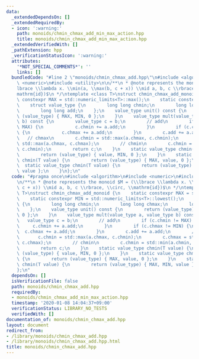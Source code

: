 ```yaml
---
data:
  _extendedDependsOn: []
  _extendedRequiredBy:
  - icon: ':warning:'
    path: monoids/chmin_chmax_add_min_max_action.hpp
    title: monoids/chmin_chmax_add_min_max_action.hpp
  _extendedVerifiedWith: []
  _pathExtension: hpp
  _verificationStatusIcon: ':warning:'
  attributes:
    '*NOT_SPECIAL_COMMENTS*': ''
    links: []
  bundledCode: "#line 2 \"monoids/chmin_chmax_add.hpp\"\n#include <algorithm>\n#include\
    \ <numeric>\n#include <utility>\n\n/**\n * @note represents the monoid $M = (\\\
    lbrace \\lambda x. \\min(a, \\max(b, c + x)) \\mid a, b, c \\rbrace, \\circ, \\\
    mathrm{id})$\n */\ntemplate <class T>\nstruct chmin_chmax_add_monoid {\n    static\
    \ constexpr MAX = std::numeric_limits<T>::max();\n    static constexpr MIN = std::numeric_limits<T>::lowest();\n\
    \    struct value_type {\n        long long chmin;\n        long long chmax;\n\
    \        long long add;\n    };\n    value_type unit() const {\n        return\
    \ (value_type) { MAX, MIN, 0 };\n    }\n    value_type mult(value_type a, value_type\
    \ b) const {\n        value_type c = b;\n        // add\n        if (c.chmin !=\
    \ MAX) {\n            c.chmin += a.add;\n        }\n        if (c.chmax != MIN)\
    \ {\n            c.chmax += a.add;\n        }\n        c.add += a.add;\n     \
    \   // chmax\n        c.chmin = std::max(a.chmax, c.chmin);\n        c.chmax =\
    \ std::max(a.chmax, c.chmax);\n        // chmin\n        c.chmin = std::min(a.chmin,\
    \ c.chmin);\n        return c;\n    }\n    static value_type chmin(T value) {\n\
    \        return (value_type) { value, MIN, 0 };\n    }\n    static value_type\
    \ chmin(T value) {\n        return (value_type) { MAX, value, 0 };\n    }\n  \
    \  static value_type chmin(T value) {\n        return (value_type) { MAX, MIN,\
    \ value };\n    }\n};\n"
  code: "#pragma once\n#include <algorithm>\n#include <numeric>\n#include <utility>\n\
    \n/**\n * @note represents the monoid $M = (\\lbrace \\lambda x. \\min(a, \\max(b,\
    \ c + x)) \\mid a, b, c \\rbrace, \\circ, \\mathrm{id})$\n */\ntemplate <class\
    \ T>\nstruct chmin_chmax_add_monoid {\n    static constexpr MAX = std::numeric_limits<T>::max();\n\
    \    static constexpr MIN = std::numeric_limits<T>::lowest();\n    struct value_type\
    \ {\n        long long chmin;\n        long long chmax;\n        long long add;\n\
    \    };\n    value_type unit() const {\n        return (value_type) { MAX, MIN,\
    \ 0 };\n    }\n    value_type mult(value_type a, value_type b) const {\n     \
    \   value_type c = b;\n        // add\n        if (c.chmin != MAX) {\n       \
    \     c.chmin += a.add;\n        }\n        if (c.chmax != MIN) {\n          \
    \  c.chmax += a.add;\n        }\n        c.add += a.add;\n        // chmax\n \
    \       c.chmin = std::max(a.chmax, c.chmin);\n        c.chmax = std::max(a.chmax,\
    \ c.chmax);\n        // chmin\n        c.chmin = std::min(a.chmin, c.chmin);\n\
    \        return c;\n    }\n    static value_type chmin(T value) {\n        return\
    \ (value_type) { value, MIN, 0 };\n    }\n    static value_type chmin(T value)\
    \ {\n        return (value_type) { MAX, value, 0 };\n    }\n    static value_type\
    \ chmin(T value) {\n        return (value_type) { MAX, MIN, value };\n    }\n\
    };\n"
  dependsOn: []
  isVerificationFile: false
  path: monoids/chmin_chmax_add.hpp
  requiredBy:
  - monoids/chmin_chmax_add_min_max_action.hpp
  timestamp: '2020-01-08 14:04:37+09:00'
  verificationStatus: LIBRARY_NO_TESTS
  verifiedWith: []
documentation_of: monoids/chmin_chmax_add.hpp
layout: document
redirect_from:
- /library/monoids/chmin_chmax_add.hpp
- /library/monoids/chmin_chmax_add.hpp.html
title: monoids/chmin_chmax_add.hpp
---
```

